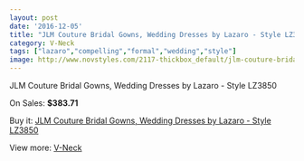 ```yaml
---
layout: post
date: '2016-12-05'
title: "JLM Couture Bridal Gowns, Wedding Dresses by Lazaro - Style LZ3850"
category: V-Neck
tags: ["lazaro","compelling","formal","wedding","style"]
image: http://www.novstyles.com/2117-thickbox_default/jlm-couture-bridal-gowns-wedding-dresses-by-lazaro-style-lz3850.jpg
---
```

JLM Couture Bridal Gowns, Wedding Dresses by Lazaro - Style LZ3850

On Sales: **$383.71**
<a href="https://www.novstyles.com/en/v-neck/1192-jlm-couture-bridal-gowns-wedding-dresses-by-lazaro-style-lz3850.html"><amp-img layout="responsive" width="600" height="600" src="//www.novstyles.com/2117-thickbox_default/jlm-couture-bridal-gowns-wedding-dresses-by-lazaro-style-lz3850.jpg" alt="JLM Couture Bridal Gowns, Wedding Dresses by Lazaro - Style LZ3850 0" /></a>
<a href="https://www.novstyles.com/en/v-neck/1192-jlm-couture-bridal-gowns-wedding-dresses-by-lazaro-style-lz3850.html"><amp-img layout="responsive" width="600" height="600" src="//www.novstyles.com/2118-thickbox_default/jlm-couture-bridal-gowns-wedding-dresses-by-lazaro-style-lz3850.jpg" alt="JLM Couture Bridal Gowns, Wedding Dresses by Lazaro - Style LZ3850 1" /></a>

Buy it: [JLM Couture Bridal Gowns, Wedding Dresses by Lazaro - Style LZ3850](https://www.novstyles.com/en/v-neck/1192-jlm-couture-bridal-gowns-wedding-dresses-by-lazaro-style-lz3850.html "JLM Couture Bridal Gowns, Wedding Dresses by Lazaro - Style LZ3850")

View more: [V-Neck](https://www.novstyles.com/en/8-v-neck "V-Neck")